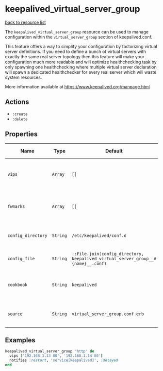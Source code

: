 
# keepalived_virtual_server_group

[back to resource list](https://github.com/sous-chefs/keepalived#resources)

The `keepalived_virtual_server_group` resource can be used to manage configuration within the `virtual_server_group` section of keepalived.conf.

This feature offers a way to simplify your configuration by factorizing virtual server definitions. If you need to define a  bunch  of  virtual  servers  with  exactly  the same real server topology then this feature will make your configuration  much  more  readable  and  will  optimize healthchecking  task by only spawning one healthchecking where multiple virtual server declaration will spawn  a  dedicated  healthchecker  for every real server which will waste system resources.

More information available at <https://www.keepalived.org/manpage.html>

## Actions

- `:create`
- `:delete`

## Properties

| Name               | Type     | Default                                                                          | Description                                    | Allowed Values |
|--------------------|----------|----------------------------------------------------------------------------------|------------------------------------------------|----------------|
| `vips`             | `Array`  | `[]`                                                                             | Array of Strings declaring machine IPs + Ports |                |
| `fwmarks`          | `Array`  | `[]`                                                                             | Array of Integers declaring Firewall Marks     |                |
| `config_directory` | `String` | `/etc/keepalived/conf.d`                                                         | directory for the config file to reside in     |                |
| `config_file`      | `String` | `::File.join(config_directory, keepalived_virtual_server_group__#{name}__.conf)` | full path to the config file                   |                |
| `cookbook`         | `String` | `keepalived`                                                                     | Which cookbook to look in for the template     |                |
| `source`           | `String` | `virtual_server_group.conf.erb`                                                  | Name of the template to render                 |                |

## Examples

```ruby
keepalived_virtual_server_group 'http' do
  vips ['192.168.1.13 80', '192.168.1.14 80']
  notifies :restart, 'service[keepalived]', :delayed
end
```
